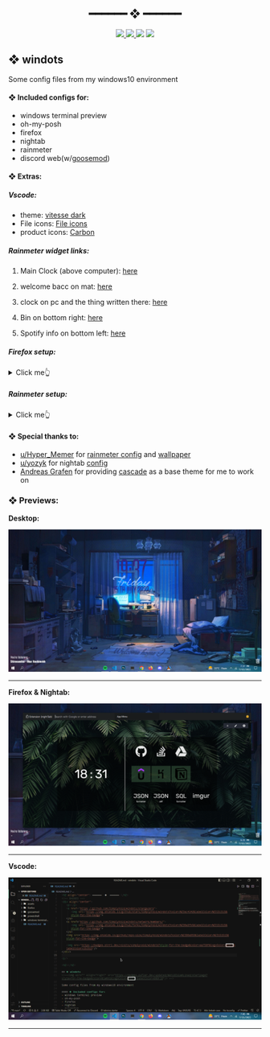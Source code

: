 <h2 align="center"> ━━━━━━  ❖  ━━━━━━ </h2>
<!-- BADGES -->
<div align="center">
   <p></p>
   <a href="https://github.com/SimplyVoid/windots/stargazers">
      <img src="https://img.shields.io/github/stars/SimplyVoid/windots?color=%23ac4142&labelColor=%23151515&style=for-the-badge">
   </a>
   <a href="https://github.com/SimplyVoid/windots/network/members/">
      <img src="https://img.shields.io/github/forks/SimplyVoid/windots?color=%236a9fb5&labelColor=%23151515&style=for-the-badge">
   </a>
   <img src="https://img.shields.io/github/repo-size/SimplyVoid/windots?color=%2390a959&labelColor=%23151515&style=for-the-badge">
   
   <img src="https://badges.strrl.dev/visits/simplyvoid/windots?style=for-the-badge&color=aa759f&logoColor=white&labelColor=151515"/>
</div>

<p/>

<h2></h2>

## ❖ windots 
<!--<img alt="" align="right" src="https://badges.pufler.dev/updated/WahidIslamLinad/startpage?style=for-the-badge&color=91e6b1&logoColor=white&labelColor=0B0F10"/> -->

Some config files from my windows10 environment

#### ❖ Included configs for:
- windows terminal preview
- oh-my-posh
- firefox 
- nightab
- rainmeter
- discord web(w/[goosemod](https://goosemod.com/))

#### ❖ Extras:
 ##### Vscode:
 - theme: [vitesse dark](https://marketplace.visualstudio.com/items?itemName=antfu.theme-vitesse)
- File icons: [File icons](https://marketplace.visualstudio.com/items?itemName=file-icons.file-icons)
- product icons: [Carbon](https://marketplace.visualstudio.com/items?itemName=antfu.icons-carbon)

##### Rainmeter widget links:
1. Main Clock (above computer): [here](https://www.deviantart.com/madmilov2/art/La-Compagnie-des-Ombres-486976404)

2. welcome bacc on mat: [here](https://www.deviantart.com/catart-1304/art/Night-Clouds-0-1-912464750)

3. clock on pc and the thing written there: [here](
https://www.deviantart.com/catart-1304/art/Long-Night-by-Cat-Art-912676649)

4. Bin on bottom right: [here](https://www.deviantart.com/mixsilmeria/art/Just-A-Bin-679398750)

5. Spotify info on bottom left: [here](https://www.deviantart.com/apexxx-sensei/art/Astro-804775100)

##### Firefox setup:
<details>
<summary>Click me👆</summary>

1. Type `about:config` into your URL bar. Click on the **I accept the risk** button if you're shown a warning.
2. Seach for **`toolkit.legacyUserProfileCustomizations.stylesheets`**, **`layers.acceleration.force-enabled`**, **`gfx.webrender.all`** and **`svg.context-properties.content.enabled`** and set them to **`true`**.
3. Go to your profile folder:
    - Windows: `C:\Users\[USERNAME]\AppData\Roaming\Mozilla\Firefox\Profiles\######.default-release`
    - Linux: `$HOME/.mozilla/firefox/######.default-release/`
    - MacOS: `Users/[USERNAME]/Library/Application Support/Firefox/Profiles/######.default-release`
4. Move the `chrome` folder into the directory.
5. *optional* Customise everything to your liking.
6. *requied* Enjoy🚀

</details>

##### Rainmeter setup:
<details>
<summary>Click me👆</summary>

1. Install all skins from link above first.
2. Goto `Documents\Rainmeter\Skins` & paste all folders under `rainmeter` folder on this repo.
3. Import those skins and drag to adjust them & you'll be good to go✨

</details>

#### ❖ Special thanks to:
- [u/Hyper_Memer](https://www.reddit.com/user/Hyper_Memer/) for [rainmeter config](https://www.reddit.com/r/Rainmeter/comments/vynl2a/comfort_of_the_night/) and [wallpaper](https://i.pinimg.com/originals/f5/04/a9/f504a9e5f31fbc006b4aa217c688512e.jpg)
- [u/yozyk](https://www.reddit.com/user/yozyk/) for nightab [config](https://www.reddit.com/r/nighttab/comments/sjrl8f/here_we_go_again/)
- [Andreas Grafen](https://github.com/andreasgrafen) for providing [cascade](https://github.com/andreasgrafen/cascade) as a base theme for me to work on

### ❖ Previews:
**Desktop:**

![img](assets/desktop.png)

---

**Firefox & Nightab:**

![img](assets/firefox.png)

---

**Vscode:**

![img](assets/vscode.png)

---
